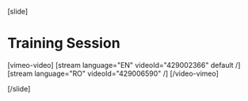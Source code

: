 [slide]
# Training Session

[vimeo-video]
[stream language="EN" videoId="429002366" default /]
[stream language="RO" videoId="429006590"  /]
[/video-vimeo]

[/slide]